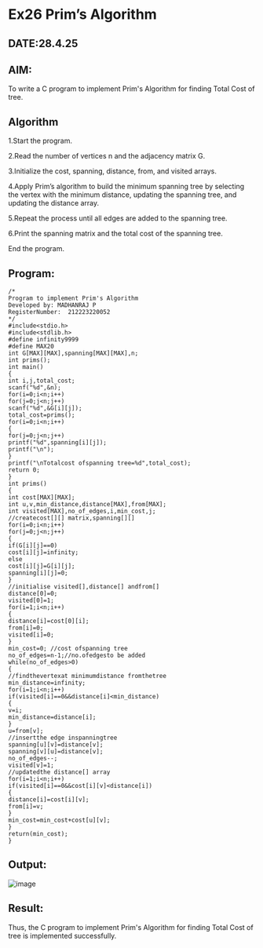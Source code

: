 # Ex26 Prim’s Algorithm
## DATE:28.4.25
## AIM:
To write a C program to implement Prim's Algorithm for finding Total Cost of tree.

## Algorithm
1.Start the program.

2.Read the number of vertices n and the adjacency matrix G.

3.Initialize the cost, spanning, distance, from, and visited arrays.

4.Apply Prim’s algorithm to build the minimum spanning tree by selecting the vertex with the minimum distance, updating the spanning tree, and updating the distance array.

5.Repeat the process until all edges are added to the spanning tree.

6.Print the spanning matrix and the total cost of the spanning tree.

End the program.
## Program:
```
/*
Program to implement Prim's Algorithm
Developed by: MADHANRAJ P
RegisterNumber:  212223220052
*/
#include<stdio.h> 
#include<stdlib.h>
#define infinity9999
#define MAX20
int G[MAX][MAX],spanning[MAX][MAX],n; 
int prims();
int main()
{
int i,j,total_cost; 
scanf("%d",&n); 
for(i=0;i<n;i++) 
for(j=0;j<n;j++) 
scanf("%d",&G[i][j]); 
total_cost=prims();
for(i=0;i<n;i++)
{
for(j=0;j<n;j++)
printf("%d",spanning[i][j]); 
printf("\n");
}
printf("\nTotalcost ofspanning tree=%d",total_cost); 
return 0;
}
int prims()
{
int cost[MAX][MAX];
int u,v,min_distance,distance[MAX],from[MAX]; 
int visited[MAX],no_of_edges,i,min_cost,j;
//createcost[][] matrix,spanning[][] 
for(i=0;i<n;i++)
for(j=0;j<n;j++)
{ 
if(G[i][j]==0)
cost[i][j]=infinity; 
else 
cost[i][j]=G[i][j]; 
spanning[i][j]=0;
}
//initialise visited[],distance[] andfrom[] 
distance[0]=0;
visited[0]=1; 
for(i=1;i<n;i++)
{
distance[i]=cost[0][i]; 
from[i]=0; 
visited[i]=0;
}
min_cost=0; //cost ofspanning tree 
no_of_edges=n-1;//no.ofedgesto be added 
while(no_of_edges>0)
{
//findthevertexat minimumdistance fromthetree 
min_distance=infinity;
for(i=1;i<n;i++) 
if(visited[i]==0&&distance[i]<min_distance)
{
v=i; 
min_distance=distance[i];
}
u=from[v];
//insertthe edge inspanningtree 
spanning[u][v]=distance[v]; 
spanning[v][u]=distance[v]; 
no_of_edges--;
visited[v]=1;
//updatedthe distance[] array
for(i=1;i<n;i++) 
if(visited[i]==0&&cost[i][v]<distance[i])
{
distance[i]=cost[i][v]; 
from[i]=v;
}
min_cost=min_cost+cost[u][v];
}
return(min_cost);
}

```

## Output:

![image](https://github.com/user-attachments/assets/ec66f784-57b1-4ee8-aee8-8f4715062c8b)



## Result:
Thus, the C program to implement Prim's Algorithm for finding Total Cost of tree is implemented successfully.
